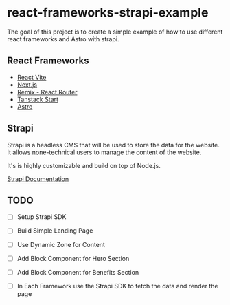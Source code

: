 # react-frameworks-strapi-example

The goal of this project is to create a simple example of how to use different react frameworks and Astro with strapi.

## React Frameworks

- [React Vite](./react-vite)
- [Next.js](./react-next)
- [Remix - React Router](./react-router/)
- [Tanstack Start](./tanstack-start/)
- [Astro](./astro/)

## Strapi

Strapi is a headless CMS that will be used to store the data for the website. It allows none-technical users to manage the content of the website.

It's is highly customizable and build on top of Node.js. 

[Strapi Documentation](https://docs.strapi.io/)

## TODO

- [ ] Setup Strapi SDK
- [ ] Build Simple Landing Page
- [ ] Use Dynamic Zone for Content
- [ ] Add Block Component for Hero Section
- [ ] Add Block Component for Benefits Section
- [ ] In Each Framework use the Strapi SDK to fetch the data and render the page


